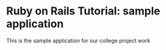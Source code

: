 # Ruby on Rails Tutorial: sample application

This is the sample application for
our college project work